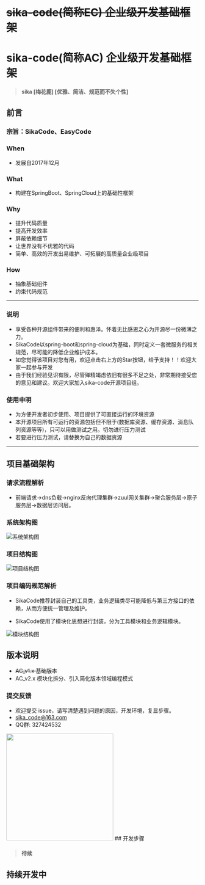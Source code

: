 # ~~sika-code(简称EC) 企业级开发基础框架~~

# sika-code(简称AC) 企业级开发基础框架

> #### sika [梅花鹿] [优雅、简洁、规范而不失个性]

## 前言

### 宗旨：SikaCode、EasyCode

### When

- 发展自2017年12月

### What

- 构建在SpringBoot、SpringCloud上的基础性框架

### Why

- 提升代码质量
- 提高开发效率
- 屏蔽依赖细节
- 让世界没有不优雅的代码
- 简单、高效的开发出易维护、可拓展的高质量企业级项目

### How

- 抽象基础组件
- 约束代码规范

---

###    说明

- 享受各种开源组件带来的便利和惠泽。怀着无比感恩之心为开源尽一份微薄之力。
- SikaCode以spring-boot和spring-cloud为基础，同时定义一套微服务的相关规范，尽可能的降低企业维护成本。
- 如您觉得该项目对您有用，欢迎点击右上方的Star按钮，给予支持！！欢迎大家一起参与开发
- 由于我们经验见识有限，尽管殚精竭虑依旧有很多不足之处，非常期待接受您的意见和建议。欢迎大家加入sika-code开源项目组。

###     使用申明
- 为方便开发者初步使用、项目提供了可直接运行的环境资源
- 本开源项目所有可运行的资源包括但不限于(数据库资源、缓存资源、消息队列资源等等)，只可以用做测试之用。切勿进行压力测试
- 若要进行压力测试，请替换为自己的数据资源

---

## 项目基础架构

###  请求流程解析

- 前端请求->dns负载->nginx反向代理集群->zuul网关集群->聚合服务层->原子服务层->数据层访问层。


### 系统架构图

![系统架构图](sika-file/结构图/系统架构设计.png)

### 项目结构图

![项目结构图](sika-file/结构图/项目结构图.png)

###  项目编码规范解析

- SikaCode推荐封装自己的工具类，业务逻辑类尽可能降低与第三方接口的依赖，从而方便统一管理及维护。

- SikaCode使用了模块化思想进行封装，分为工具模块和业务逻辑模块。


![模块结构图](sika-file/结构图/模块结构图.png)


## 版本说明
- ~~AC_v1.x 基础版本~~
- AC_v2.x 模块化拆分、引入简化版本领域编程模式

### 提交反馈
- 欢迎提交 issue，请写清楚遇到问题的原因，开发环境，复显步骤。
- sika_code@163.com
- QQ群: 327424532

 <!--![QQ群二维码](sika-file/其他/QQ群二维码.jpg)-->
 <img src="sika-file/其他/QQ群二维码.jpg" width = "280px" />
## 开发步骤

>#### 待续


## 持续开发中
